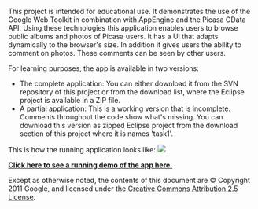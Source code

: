This project is intended for educational use. It demonstrates the use of the Google Web Toolkit in combination with AppEngine and the Picasa GData API. Using these technologies this application enables users to browse public albums and photos of Picasa users. It has a UI that adapts dynamically to the browser's size. In addition it gives users the ability to comment on photos. These comments can be seen by other users.

For learning purposes, the app is available in two versions:

 * The complete application: You can either download it from the SVN repository of this project or from the download list, where the Eclipse project is available in a ZIP file.
 * A partial application: This is a working version that is incomplete. Comments throughout the code show what's missing. You can download this version as zipped Eclipse project from the download section of this project where it is names 'task1'.

This is how the running application looks like:
![](http://picasa-app-demo.googlecode.com/files/picasa-app-screenshot.png)

__[Click here to see a running demo of the app here.](http://web-tech.appspot.com)__

Except as otherwise noted, the contents of this document are © Copyright 2011 Google, and licensed under the [Creative Commons Attribution 2.5 License](http://creativecommons.org/licenses/by/2.5/).
